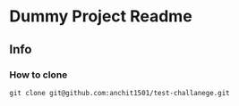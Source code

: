 # Dummy Project Readme

## Info

### How to clone

```
git clone git@github.com:anchit1501/test-challanege.git
```